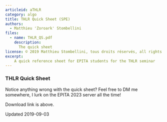 ```yaml
---
articleid: aTHLR
category: algo
title: THLR Quick Sheet (SPE)
authors:
  - Matthieu 'Zoroark' Stombellini
files:
  - name: THLR_QS.pdf
    description:
      The quick sheet
license: © 2019 Matthieu Stombellini, tous droits réservés, all rights reserved
excerpt: 
    A quick reference sheet for EPITA students for the THLR seminar
---
```


### THLR Quick Sheet

Notice anything wrong with the quick sheet? Feel free to DM me somewhere, I lurk
on the EPITA 2023 server all the time!

Download link is above.

Updated 2019-09-03